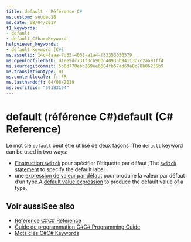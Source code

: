 ```yaml
---
title: default - Référence C#
ms.custom: seodec18
ms.date: 08/04/2017
f1_keywords:
- default
- default_CSharpKeyword
helpviewer_keywords:
- default keyword [C#]
ms.assetid: 14c48aaa-7d35-4058-a1a4-f53353050579
ms.openlocfilehash: d1ee9dc731f3cb96bd40935b94113c7c2aa91ff4
ms.sourcegitcommit: 5b6d778ebb269ee6684fb57ad69a8c28b06235b9
ms.translationtype: HT
ms.contentlocale: fr-FR
ms.lasthandoff: 04/08/2019
ms.locfileid: "59183194"
---
```

# <a name="default-c-reference"></a><span data-ttu-id="d7442-102">default (référence C#)</span><span class="sxs-lookup"><span data-stu-id="d7442-102">default (C# Reference)</span></span>

<span data-ttu-id="d7442-103">Le mot clé `default` peut être utilisé de deux façons :</span><span class="sxs-lookup"><span data-stu-id="d7442-103">The `default` keyword can be used in two ways:</span></span>
- <span data-ttu-id="d7442-104">[l’instruction `switch`](switch.md) pour spécifier l’étiquette par défaut ;</span><span class="sxs-lookup"><span data-stu-id="d7442-104">The [`switch` statement](switch.md) to specify the default label.</span></span>
- <span data-ttu-id="d7442-105">une [expression de valeur par défaut](../../programming-guide/statements-expressions-operators/default-value-expressions.md) pour produire la valeur par défaut d’un type.</span><span class="sxs-lookup"><span data-stu-id="d7442-105">A [default value expression](../../programming-guide/statements-expressions-operators/default-value-expressions.md) to produce the default value of a type.</span></span>

## <a name="see-also"></a><span data-ttu-id="d7442-106">Voir aussi</span><span class="sxs-lookup"><span data-stu-id="d7442-106">See also</span></span>

- [<span data-ttu-id="d7442-107">Référence C#</span><span class="sxs-lookup"><span data-stu-id="d7442-107">C# Reference</span></span>](../index.md)
- [<span data-ttu-id="d7442-108">Guide de programmation C#</span><span class="sxs-lookup"><span data-stu-id="d7442-108">C# Programming Guide</span></span>](../../programming-guide/index.md)
- [<span data-ttu-id="d7442-109">Mots clés C#</span><span class="sxs-lookup"><span data-stu-id="d7442-109">C# Keywords</span></span>](index.md)
